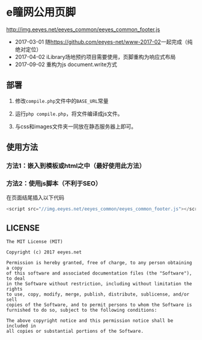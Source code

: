 # e瞳网公用页脚

<http://img.eeyes.net/eeyes_common/eeyes_common_footer.js>

* 2017-03-01 随<https://github.com/eeyes-net/www-2017-02>一起完成（纯绝对定位）
* 2017-04-02 iLibrary场地预约项目需要使用，页脚重构为响应式布局
* 2017-09-02 重构为js document.write方式

## 部署

1. 修改`compile.php`文件中的`BASE_URL`常量

2. 运行`php compile.php`，将文件编译成js文件。

3. 与css和images文件夹一同放在静态服务器上即可。

## 使用方法

### 方法1：嵌入到模板或html之中（最好使用此方法）

### 方法2：使用js脚本（不利于SEO）

在页面结尾插入以下代码

```javascript
<script src="//img.eeyes.net/eeyes_common/eeyes_common_footer.js"></script>
```

## LICENSE

    The MIT License (MIT)

    Copyright (c) 2017 eeyes.net

    Permission is hereby granted, free of charge, to any person obtaining a copy
    of this software and associated documentation files (the "Software"), to deal
    in the Software without restriction, including without limitation the rights
    to use, copy, modify, merge, publish, distribute, sublicense, and/or sell
    copies of the Software, and to permit persons to whom the Software is
    furnished to do so, subject to the following conditions:

    The above copyright notice and this permission notice shall be included in
    all copies or substantial portions of the Software.
